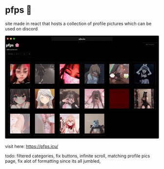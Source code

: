 # pfps 🌸
site made in react that hosts a collection of profile pictures which can be used on discord

<img src="demo.png"></img>

visit here: https://pfps.icu/

todo:
filtered categories,
fix buttons,
infinite scroll,
matching profile pics page,
fix alot of formatting since its all jumbled,

